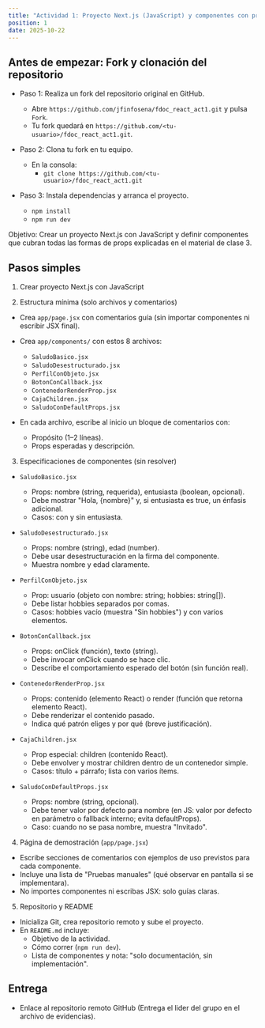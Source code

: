 ```yaml
---
title: "Actividad 1: Proyecto Next.js (JavaScript) y componentes con props"
position: 1
date: 2025-10-22
---
```


## Antes de empezar: Fork y clonación del repositorio

- Paso 1: Realiza un fork del repositorio original en GitHub.
  - Abre `https://github.com/jfinfosena/fdoc_react_act1.git` y pulsa `Fork`.
  - Tu fork quedará en `https://github.com/<tu-usuario>/fdoc_react_act1.git`.

- Paso 2: Clona tu fork en tu equipo.
  - En la consola:
    - `git clone https://github.com/<tu-usuario>/fdoc_react_act1.git`

- Paso 3: Instala dependencias y arranca el proyecto.
  - `npm install`
  - `npm run dev`

Objetivo: Crear un proyecto Next.js con JavaScript y definir componentes que cubran todas las formas de props explicadas en el material de clase 3.

## Pasos simples
1) Crear proyecto Next.js con JavaScript

2) Estructura mínima (solo archivos y comentarios)
- Crea `app/page.jsx` con comentarios guía (sin importar componentes ni escribir JSX final).
- Crea `app/components/` con estos 8 archivos:
  - `SaludoBasico.jsx`
  - `SaludoDesestructurado.jsx`
  - `PerfilConObjeto.jsx`
  - `BotonConCallback.jsx`
  - `ContenedorRenderProp.jsx`
  - `CajaChildren.jsx`
  - `SaludoConDefaultProps.jsx`

- En cada archivo, escribe al inicio un bloque de comentarios con:
  - Propósito (1–2 líneas).
  - Props esperadas y descripción.

3) Especificaciones de componentes (sin resolver)
- `SaludoBasico.jsx`
  - Props: nombre (string, requerida), entusiasta (boolean, opcional).
  - Debe mostrar "Hola, {nombre}" y, si entusiasta es true, un énfasis adicional.
  - Casos: con y sin entusiasta.

- `SaludoDesestructurado.jsx`
  - Props: nombre (string), edad (number).
  - Debe usar desestructuración en la firma del componente.
  - Muestra nombre y edad claramente.

- `PerfilConObjeto.jsx`
  - Prop: usuario (objeto con nombre: string; hobbies: string[]).
  - Debe listar hobbies separados por comas.
  - Casos: hobbies vacío (muestra "Sin hobbies") y con varios elementos.

- `BotonConCallback.jsx`
  - Props: onClick (función), texto (string).
  - Debe invocar onClick cuando se hace clic.
  - Describe el comportamiento esperado del botón (sin función real).

- `ContenedorRenderProp.jsx`
  - Props: contenido (elemento React) o render (función que retorna elemento React).
  - Debe renderizar el contenido pasado.
  - Indica qué patrón eliges y por qué (breve justificación).

- `CajaChildren.jsx`
  - Prop especial: children (contenido React).
  - Debe envolver y mostrar children dentro de un contenedor simple.
  - Casos: título + párrafo; lista con varios ítems.

- `SaludoConDefaultProps.jsx`
  - Props: nombre (string, opcional).
  - Debe tener valor por defecto para nombre (en JS: valor por defecto en parámetro o fallback interno; evita defaultProps).
  - Caso: cuando no se pasa nombre, muestra "Invitado".

4) Página de demostración (`app/page.jsx`)
- Escribe secciones de comentarios con ejemplos de uso previstos para cada componente.
- Incluye una lista de "Pruebas manuales" (qué observar en pantalla si se implementara).
- No importes componentes ni escribas JSX: solo guías claras.

5) Repositorio y README
- Inicializa Git, crea repositorio remoto y sube el proyecto.
- En `README.md` incluye:
  - Objetivo de la actividad.
  - Cómo correr (`npm run dev`).
  - Lista de componentes y nota: "solo documentación, sin implementación".


## Entrega
- Enlace al repositorio remoto GitHub (Entrega el lider del grupo en el archivo de evidencias).


